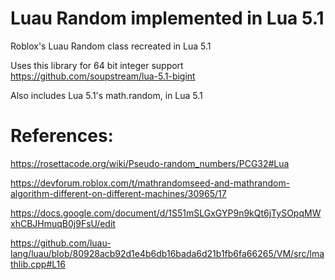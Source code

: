 # Luau Random implemented in Lua 5.1
Roblox's Luau Random class recreated in Lua 5.1

Uses this library for 64 bit integer support https://github.com/soupstream/lua-5.1-bigint

Also includes Lua 5.1's math.random, in Lua 5.1


# References:

https://rosettacode.org/wiki/Pseudo-random_numbers/PCG32#Lua

https://devforum.roblox.com/t/mathrandomseed-and-mathrandom-algorithm-different-on-different-machines/30965/17

https://docs.google.com/document/d/1S51mSLGxGYP9n9kQt6jTySOpqMWxhCBJHmuqB0j9FsU/edit

https://github.com/luau-lang/luau/blob/80928acb92d1e4b6db16bada6d21b1fb6fa66265/VM/src/lmathlib.cpp#L16
